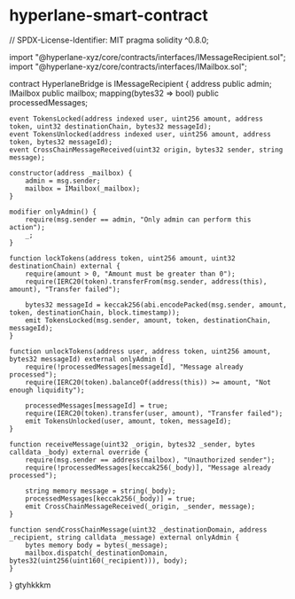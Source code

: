 # hyperlane-smart-contract
// SPDX-License-Identifier: MIT
pragma solidity ^0.8.0;

import "@hyperlane-xyz/core/contracts/interfaces/IMessageRecipient.sol";
import "@hyperlane-xyz/core/contracts/interfaces/IMailbox.sol";

contract HyperlaneBridge is IMessageRecipient {
    address public admin;
    IMailbox public mailbox;
    mapping(bytes32 => bool) public processedMessages;

    event TokensLocked(address indexed user, uint256 amount, address token, uint32 destinationChain, bytes32 messageId);
    event TokensUnlocked(address indexed user, uint256 amount, address token, bytes32 messageId);
    event CrossChainMessageReceived(uint32 origin, bytes32 sender, string message);

    constructor(address _mailbox) {
        admin = msg.sender;
        mailbox = IMailbox(_mailbox);
    }

    modifier onlyAdmin() {
        require(msg.sender == admin, "Only admin can perform this action");
        _;
    }

    function lockTokens(address token, uint256 amount, uint32 destinationChain) external {
        require(amount > 0, "Amount must be greater than 0");
        require(IERC20(token).transferFrom(msg.sender, address(this), amount), "Transfer failed");

        bytes32 messageId = keccak256(abi.encodePacked(msg.sender, amount, token, destinationChain, block.timestamp));
        emit TokensLocked(msg.sender, amount, token, destinationChain, messageId);
    }

    function unlockTokens(address user, address token, uint256 amount, bytes32 messageId) external onlyAdmin {
        require(!processedMessages[messageId], "Message already processed");
        require(IERC20(token).balanceOf(address(this)) >= amount, "Not enough liquidity");

        processedMessages[messageId] = true;
        require(IERC20(token).transfer(user, amount), "Transfer failed");
        emit TokensUnlocked(user, amount, token, messageId);
    }

    function receiveMessage(uint32 _origin, bytes32 _sender, bytes calldata _body) external override {
        require(msg.sender == address(mailbox), "Unauthorized sender");
        require(!processedMessages[keccak256(_body)], "Message already processed");

        string memory message = string(_body);
        processedMessages[keccak256(_body)] = true;
        emit CrossChainMessageReceived(_origin, _sender, message);
    }

    function sendCrossChainMessage(uint32 _destinationDomain, address _recipient, string calldata _message) external onlyAdmin {
        bytes memory body = bytes(_message);
        mailbox.dispatch(_destinationDomain, bytes32(uint256(uint160(_recipient))), body);
    }
}
gtyhkkkm
